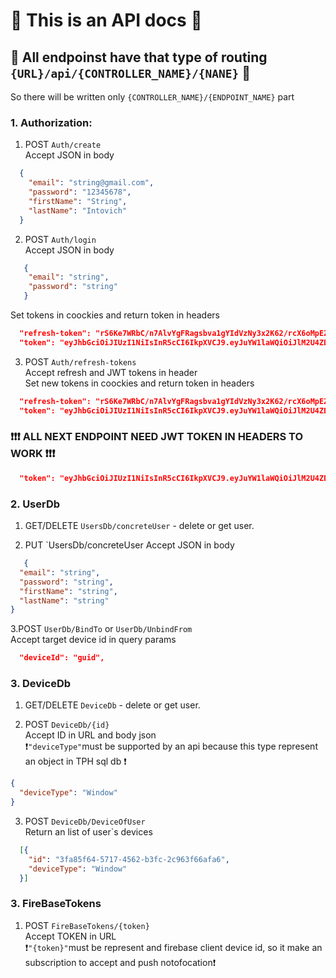 # 📄 This is an API docs 📄 
## 📌 All endpoinst have that type of routing  `{URL}/api/{CONTROLLER_NAME}/{NANE}` 📌
So there will be written only `{CONTROLLER_NAME}/{ENDPOINT_NAME}` part
### 1. Authorization:
 1. POST `Auth/create` </br>
    Accept JSON in body</br>
```json
  {
    "email": "string@gmail.com",
    "password": "12345678",
    "firstName": "String",
    "lastName": "Intovich"
  }
```
 2. POST `Auth/login`</br>
    Accept JSON in body</br>
```json
   {
    "email": "string",
    "password": "string"
   }
```
   Set tokens in coockies and return token in headers
```json
  "refresh-token": "rS6Ke7WRbC/n7AlvYgFRagsbva1gYIdVzNy3x2K62/rcX6oMpEZj5z6sfxYo/xcbfcptyJV1gg=="
  "token": "eyJhbGciOiJIUzI1NiIsInR5cCI6IkpXVCJ9.eyJuYW1laWQiOiJlM2U4ZDFlNS1lMzFlLTQ4YWEtMTQzYS0wOGRjOTYyZjJkMjIiLCJodHRwOi8vc2NoZW1hcy5taWNyb3N"
```

 3. POST `Auth/refresh-tokens`</br>
   Accept refresh and JWT tokens in header</br>
   Set new tokens in coockies and return token in headers
```json
  "refresh-token": "rS6Ke7WRbC/n7AlvYgFRagsbva1gYIdVzNy3x2K62/rcX6oMpEZj5z6sfxYo/xcbfcptyJV1gg=="
  "token": "eyJhbGciOiJIUzI1NiIsInR5cCI6IkpXVCJ9.eyJuYW1laWQiOiJlM2U4ZDFlNS1lMzFlLTQ4YWEtMTQzYS0wOGRjOTYyZjJkMjIiLCJodHRwOi8vc2NoZW1hcy5taWNyb3N"refresh-token":
```

### ❗❗❗ ALL NEXT ENDPOINT NEED JWT TOKEN IN HEADERS TO WORK ❗❗❗
```json
  "token": "eyJhbGciOiJIUzI1NiIsInR5cCI6IkpXVCJ9.eyJuYW1laWQiOiJlM2U4ZDFlNS1lMzFlLTQ4YWEtMTQzYS0wOGRjOTYyZjJkMjIi"
```
### 2. UserDb
  1. GET/DELETE `UsersDb/concreteUser` - delete or get user.
     
  2. PUT  `UsersDb/concreteUser
    Accept JSON in body</br>
```json
   {
  "email": "string",
  "password": "string",
  "firstName": "string",
  "lastName": "string"
}
```
  3.POST `UserDb/BindTo` or `UserDb/UnbindFrom`</br>
    Accept target device id in query params
```json
  "deviceId": "guid",
```
### 3. DeviceDb
  1. GET/DELETE `DeviceDb` - delete or get user.
     
  2. POST  `DeviceDb/{id}`</br>
  Accept ID in URL and body json </br>
 ❗`"deviceType"`must be supported by an api because this type represent an object in TPH sql db ❗
```json
{
  "deviceType": "Window"
}
```
  3. POST `DeviceDb/DeviceOfUser` </br>
   Return an list of  user`s devices
```json
  [{
    "id": "3fa85f64-5717-4562-b3fc-2c963f66afa6",
    "deviceType": "Window"
  }]
```

### 3. FireBaseTokens  
  1. POST  `FireBaseTokens/{token}`</br>
  Accept TOKEN in URL </br>
 ❗`"{token}"`must be represent and firebase client device id, so it make an subscription to accept and push notofocation❗

